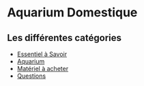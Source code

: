 # Aquarium Domestique
## Les différentes catégories
 - [Essentiel à Savoir](https://github.com/ardelsaut/Aquarium/tree/main/Les%20Essentiels%20%C3%A0%20Savoir)
 - [Aquarium](https://github.com/ardelsaut/Aquarium/tree/main/Aquarium)
 - [Matériel à acheter](https://github.com/ardelsaut/Aquarium/tree/main/Mat%C3%A9riel%20%C3%A0%20acheter)
 - [Questions](https://github.com/ardelsaut/Aquarium/tree/main/Questions)

